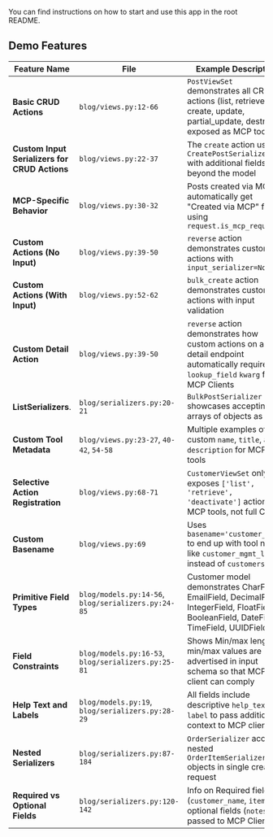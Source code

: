 You can find instructions on how to start and use this app in the root README.

## Demo Features

| Feature Name                                  | File                                                | Example Description                                                                                                                      |
| --------------------------------------------- | --------------------------------------------------- | ---------------------------------------------------------------------------------------------------------------------------------------- |
| **Basic CRUD Actions**                        | `blog/views.py:12-66`                               | `PostViewSet` demonstrates all CRUD actions (list, retrieve, create, update, partial_update, destroy) exposed as MCP tools               |
| **Custom Input Serializers for CRUD Actions** | `blog/views.py:22-37`                               | The `create` action uses `CreatePostSerializer` with additional fields beyond the model                                                  |
| **MCP-Specific Behavior**                     | `blog/views.py:30-32`                               | Posts created via MCP automatically get "Created via MCP" footer using `request.is_mcp_request`                                          |
| **Custom Actions (No Input)**                 | `blog/views.py:39-50`                               | `reverse` action demonstrates custom actions with `input_serializer=None`                                                                |
| **Custom Actions (With Input)**               | `blog/views.py:52-62`                               | `bulk_create` action demonstrates custom actions with input validation                                                                   |
| **Custom Detail Action**                      | `blog/views.py:39-50`                               | `reverse` action demonstrates how custom actions on a detail endpoint automatically require a `lookup_field` `kwarg` from MCP Clients    |
| **ListSerializers**.                          | `blog/serializers.py:20-21`                         | `BulkPostSerializer` showcases accepting arrays of objects as input                                                                      |
| **Custom Tool Metadata**                      | `blog/views.py:23-27`, `40-42`, `54-58`             | Multiple examples of custom `name`, `title`, and `description` for MCP tools                                                             |
| **Selective Action Registration**             | `blog/views.py:68-71`                               | `CustomerViewSet` only exposes `['list', 'retrieve', 'deactivate']` actions as MCP tools, not full CRUD                                  |
| **Custom Basename**                           | `blog/views.py:69`                                  | Uses `basename='customer_mgmt'` to end up with tool names like `customer_mgmt_list` instead of `customers_list`                          |
| **Primitive Field Types**                     | `blog/models.py:14-56`, `blog/serializers.py:24-85` | Customer model demonstrates CharField, EmailField, DecimalField, IntegerField, FloatField, BooleanField, DateField, TimeField, UUIDField |
| **Field Constraints**                         | `blog/models.py:16-53`, `blog/serializers.py:25-81` | Shows Min/max length, min/max values are advertised in input schema so that MCP client can comply                                        |
| **Help Text and Labels**                      | `blog/models.py:19`, `blog/serializers.py:28-29`    | All fields include descriptive `help_text` and `label` to pass additional context to MCP client                                          |
| **Nested Serializers**                        | `blog/serializers.py:87-184`                        | `OrderSerializer` accepts nested `OrderItemSerializer` objects in single create request                                                  |
| **Required vs Optional Fields**               | `blog/serializers.py:120-142`                       | Info on Required fields (`customer_name`, `items`) vs optional fields (`notes`) is passed to MCP Client                                  |
